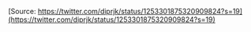 [Source: https://twitter.com/diprjk/status/1253301875320909824?s=19](https://twitter.com/diprjk/status/1253301875320909824?s=19)
